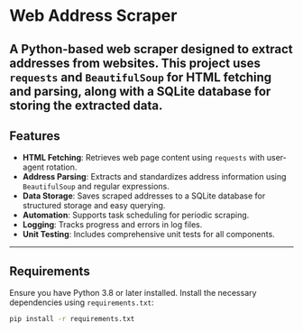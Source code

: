 # Web Address Scraper
A Python-based web scraper designed to extract addresses from websites. This project uses `requests` and `BeautifulSoup` for HTML fetching and parsing, 
along with a SQLite database for storing the extracted data.
---

## Features

- **HTML Fetching**: Retrieves web page content using `requests` with user-agent rotation.
- **Address Parsing**: Extracts and standardizes address information using `BeautifulSoup` and regular expressions.
- **Data Storage**: Saves scraped addresses to a SQLite database for structured storage and easy querying.
- **Automation**: Supports task scheduling for periodic scraping.
- **Logging**: Tracks progress and errors in log files.
- **Unit Testing**: Includes comprehensive unit tests for all components.

---
## Requirements

Ensure you have Python 3.8 or later installed. Install the necessary dependencies using `requirements.txt`:

```bash
pip install -r requirements.txt
